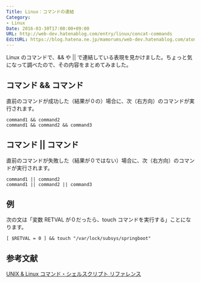 ```yaml
---
Title: Linux：コマンドの連結
Category:
- Linux
Date: 2016-03-30T17:00:00+09:00
URL: http://web-dev.hatenablog.com/entry/linux/concat-commands
EditURL: https://blog.hatena.ne.jp/mamorums/web-dev.hatenablog.com/atom/entry/10328749687178814725
---
```


Linux のコマンドで、&& や || で連結している表現を見かけました。ちょっと気になって調べたので、その内容をまとめてみました。


## コマンド && コマンド
直前のコマンドが成功した（結果が０の）場合に、次（右方向）のコマンドが実行されます。

```
command1 && command2
command1 && command2 && command3
```


## コマンド || コマンド
直前のコマンドが失敗した（結果が０ではない）場合に、次（右方向）のコマンドが実行されます。

```
command1 || command2
command1 || command2 || command3
```


## 例
次の文は「変数 RETVAL が０だったら、touch コマンドを実行する」ことになります。

```
[ $RETVAL = 0 ] && touch "/var/lock/subsys/springboot"
```

## 参考文献
[UNIX & Linux コマンド・シェルスクリプト リファレンス](http://shellscript.sunone.me/exit_status.html)
